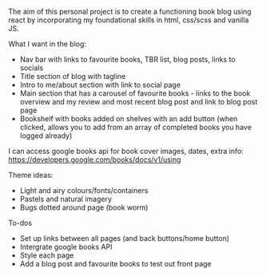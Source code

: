 The aim of this personal project is to create a functioning book blog using react by incorporating my foundational skills in html, css/scss and vanilla JS.

What I want in the blog:

- Nav bar with links to favourite books, TBR list, blog posts, links to socials
- Title section of blog with tagline
- Intro to me/about section with link to social page
- Main section that has a carousel of favourite books - links to the book overview and my review and most recent blog post and link to blog post page
- Bookshelf with books added on shelves with an add button (when clicked, allows you to add from an array of completed books you have logged already)

I can access google books api for book cover images, dates, extra info:
https://developers.google.com/books/docs/v1/using

Theme ideas:

- Light and airy colours/fonts/containers
- Pastels and natural imagery
- Bugs dotted around page (book worm)

To-dos

- Set up links between all pages (and back buttons/home button)
- Intergrate google books API
- Style each page
- Add a blog post and favourite books to test out front page
